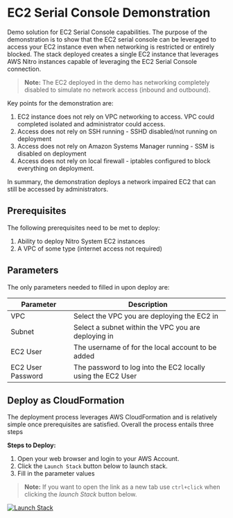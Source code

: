 # EC2 Serial Console Demonstration

Demo solution for EC2 Serial Console capabilities. The purpose of the demonstration is to show that the EC2 serial console can be leveraged to access your EC2 instance even when networking is restricted or entirely blocked. The stack deployed creates a single EC2 instance that leverages AWS Nitro instances capable of leveraging the EC2 Serial Console connection.

> **Note:** The EC2 deployed in the demo has networking completely disabled to simulate no network access (inbound and outbound).

Key points for the demonstration are:

1. EC2 instance does not rely on VPC networking to access. VPC could completed isolated and administrator could access.
2. Access does not rely on SSH running - SSHD disabled/not running on deployment
3. Access does not rely on Amazon Systems Manager running - SSM is disabled on deployment
4. Access does not rely on local firewall - iptables configured to block everything on deployment.

In summary, the demonstration deploys a network impaired EC2 that can still be accessed by administrators.

## Prerequisites

The following prerequisites need to be met to deploy:

1. Ability to deploy Nitro System EC2 instances
2. A VPC of some type (internet access not required)

## Parameters

The only parameters needed to filled in upon deploy are:

| Parameter | Description |
| --------- | ----------- |
| VPC | Select the VPC you are deploying the EC2 in |
| Subnet | Select a subnet within the VPC you are deploying in |
| EC2 User | The username of for the local account to be added |
| EC2 User Password | The password to log into the EC2 locally using the EC2 User |

## Deploy as CloudFormation

The deployment process leverages AWS CloudFormation and is relatively simple once prerequisites are satisfied. Overall the process entails three steps

**Steps to Deploy:**

1. Open your web browser and login to your AWS Account.
2. Click the `Launch Stack` button below to launch stack.
3. Fill in the parameter values

> **Note:** If you want to open the link as a new tab use `ctrl+click` when clicking the *launch Stack* button below.

[![Launch Stack](https://cdn.rawgit.com/buildkite/cloudformation-launch-stack-button-svg/master/launch-stack.svg)](https://console.aws.amazon.com/cloudformation/home#/stacks/new?stackName=demo-ec2-serial-console&templateURL=https://rolston-cloud-library.s3-us-west-2.amazonaws.com/demo-ec2-serial-console/demo-ec2-serial-console.yml)
